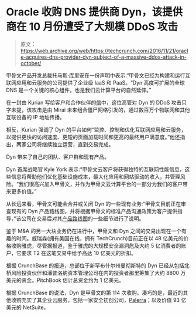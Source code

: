 # Oracle 收购 DNS 提供商 Dyn，该提供商在 10 月份遭受了大规模 DDoS 攻击 

> 原文：<https://web.archive.org/web/https://techcrunch.com/2016/11/21/oracle-acquires-dns-provider-dyn-subject-of-a-massive-ddos-attack-in-october/>

甲骨文产品开发总裁托马斯·库里安在一份声明中表示:“甲骨文已经为构建和运行互联网应用和云服务的公司提供了企业级 IaaS 和 PaaS。“Dyn 高度可扩展的全球 DNS 是一个关键的核心组件，也是我们云计算平台的自然延伸。”

在一封由 Kurian 写给客户和合作伙伴的[信](https://web.archive.org/web/20221205141341/https://www.oracle.com/corporate/acquisitions/dyn/letter.html)中，这位高管对 Dyn 的 DDoS 攻击只字未提，该攻击是由 Mirai 未来组合僵尸网络引发的，通过数百万个物联网和其他互联设备的 IP 地址传播。

相反，Kurian 强调了 Dyn 的平台如何“监控、控制和优化互联网应用和云服务，以提供更快的访问速度、更短的页面加载时间和更高的最终用户满意度。”他还指出，两家公司将继续独立运营，直到交易完成。

Dyn 带来了自己的团队、客户群和现有产品。

Dyn 首席战略官 Kyle York 表示:“甲骨文云客户将获得独特的互联网性能信息，这些信息将帮助他们优化基础设施成本，最大化应用和网站驱动的收入，并管理风险。“我们很高兴加入甲骨文，并作为甲骨文云计算平台的一部分为我们的客户带来更多价值。”

从长远来看，甲骨文可能会合并或关闭 Dyn 的一些现有业务:“甲骨文目前正在审查现有的 Dyn 产品路线图，并将根据甲骨文的标准产品沟通政策为客户提供指导，”该公司在交易后对其[产品路线图](https://web.archive.org/web/20221205141341/https://www.oracle.com/corporate/acquisitions/dyn/index.html)的一些细节进行了说明。

鉴于 M&A 的另一大块业务仍在进行中，甲骨文和 Dyn 之间的交易出现在一个有趣的时间。威瑞森(拥有美国在线，拥有 TechCrunch)目前正在以 48 亿美元的价格收购雅虎，尽管据报道，鉴于雅虎的大规模安全漏洞危及大约 5 亿消费者的账户，它要求 T2 在这笔交易中给予高达 10 亿美元的折扣。

根据 CrunchBase 的报道，总部位于新罕布什尔州曼彻斯特的 Dyn 已经从包括北桥风险投资伙伴和潘普洛纳资本管理公司在内的投资者那里筹集了大约 8800 万美元的资金。PitchBook 估计总资金约为 1 亿美元。

根据 CrunchBase 的说法，Dyn 是甲骨文的第 114 次收购。凑巧的是，最近的其他收购充实了其企业云服务，包括一家安全初创公司，[Palerra](https://web.archive.org/web/20221205141341/https://beta.techcrunch.com/2016/09/18/oracle-buys-palerra-to-boost-its-security-stack/)；以及价值 93 亿美元的 NetSuite。
